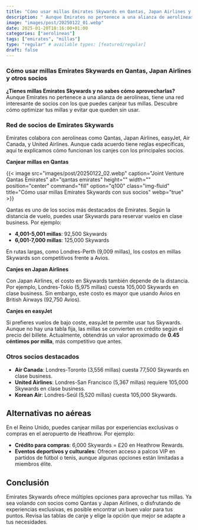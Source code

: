 ```yaml
---
title: "Cómo usar millas Emirates Skywards en Qantas, Japan Airlines y otros socios"
description: " Aunque Emirates no pertenece a una alianza de aerolíneas, tiene una red interesante de socios."
image: "images/post/20250122_01.webp"
date: 2025-01-20T18:16:00+01:00
categories: ["aerolineas"]
tags: ["emirates", "millas"]
type: "regular" # available types: [featured/regular]
draft: false
---
```


### Cómo usar millas Emirates Skywards en Qantas, Japan Airlines y otros socios  

**¿Tienes millas Emirates Skywards y no sabes cómo aprovecharlas?** Aunque Emirates no pertenece a una alianza de aerolíneas, tiene una red interesante de socios con los que puedes canjear tus millas. Descubre cómo optimizar tus millas y evitar que queden sin usar.  

### Red de socios de Emirates Skywards  

Emirates colabora con aerolíneas como Qantas, Japan Airlines, easyJet, Air Canada, y United Airlines. Aunque cada acuerdo tiene reglas específicas, aquí te explicamos cómo funcionan los canjes con los principales socios.  

**Canjear millas en Qantas**

{{< image src="images/post/20250122_02.webp" caption="Joint Venture Qantas Emirates" alt="qantas emirates" height="" width="" position="center" command="fill" option="q100" class="img-fluid" title="Cómo usar millas Emirates Skywards con sus socios" webp="true" >}}

Qantas es uno de los socios más destacados de Emirates. Según la distancia de vuelo, puedes usar Skywards para reservar vuelos en clase business. Por ejemplo:  

- **4,001-5,001 millas**: 92,500 Skywards  
- **6,001-7,000 millas**: 125,000 Skywards  

En rutas largas, como Londres-Perth (9,009 millas), los costos en millas Skywards son competitivos frente a Avios.  

**Canjes en Japan Airlines**

Con Japan Airlines, el costo en Skywards también depende de la distancia. Por ejemplo, Londres-Tokio (5,975 millas) cuesta 105,000 Skywards en clase business. Sin embargo, este costo es mayor que usando Avios en British Airways (92,750 Avios).  

**Canjes en easyJet**

Si prefieres vuelos de bajo coste, easyJet te permite usar tus Skywards. Aunque no hay una tabla fija, las millas se convierten en crédito según el precio del billete. Actualmente, obtendrás un valor aproximado de **0.45 céntimos por milla**, más competitivo que antes.  

### Otros socios destacados  

- **Air Canada**: Londres-Toronto (3,556 millas) cuesta 77,500 Skywards en clase business.  
- **United Airlines**: Londres-San Francisco (5,367 millas) requiere 105,000 Skywards en clase business.  
- **Korean Air**: Londres-Seúl (5,520 millas) cuesta 105,000 Skywards.  

## Alternativas no aéreas  
En el Reino Unido, puedes canjear millas por experiencias exclusivas o compras en el aeropuerto de Heathrow. Por ejemplo:  

- **Crédito para compras**: 6,000 Skywards = £20 en Heathrow Rewards.  
- **Eventos deportivos y culturales**: Ofrecen acceso a palcos VIP en partidos de fútbol o tenis, aunque algunas opciones están limitadas a miembros élite.  

## Conclusión  

Emirates Skywards ofrece múltiples opciones para aprovechar tus millas. Ya sea volando con socios como Qantas y Japan Airlines, o disfrutando de experiencias exclusivas, es posible encontrar un buen valor para tus puntos. Revisa las tablas de canje y elige la opción que mejor se adapte a tus necesidades.